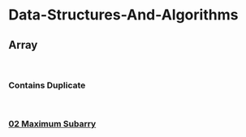 # Data-Structures-And-Algorithms

<h2><a href='https://github.com/snehalgadge/Data-Structures-And-Algorithms/tree/main/Array'></a>Array</h2> <br>
<h3><a href='https://github.com/snehalgadge/Data-Structures-And-Algorithms/blob/main/Array/01_Contains_Duplicate.cpp'></a>Contains Duplicate</h3><br>
<h3><a href='https://github.com/snehalgadge/Data-Structures-And-Algorithms/blob/main/Array/02_Max%20Subarray.cpp'</a>02 Maximum Subarry </h3><br>
